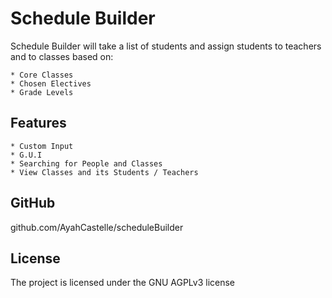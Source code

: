 Schedule Builder
================

Schedule Builder will take a list of students and assign students to teachers
and to classes based on:

    * Core Classes
    * Chosen Electives
    * Grade Levels

Features
--------

    * Custom Input
    * G.U.I
    * Searching for People and Classes
    * View Classes and its Students / Teachers

GitHub
------

github.com/AyahCastelle/scheduleBuilder


License
-------

The project is licensed under the GNU AGPLv3 license